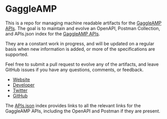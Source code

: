 # GaggleAMPThis is a repo for managing machine readable artifacts for the [GaggleAMP APIs](https://www.gaggleamp.com/). The goal is to maintain and evolve an OpenAPI, Postman Collection, and APIs.json index for the [GaggleAMP APIs](https://www.gaggleamp.com/).They are a constant work in progress, and will be updated on a regular basis when new information is added, or more of the specifications are supported.Feel free to submit a pull request to evolve any of the artifacts, and leave GitHub issues if you have any questions, comments, or feedback.- [Website](https://www.gaggleamp.com/)- [Developer](https://www.gaggleamp.com/)- [Twitter](https://twitter.com/#!/GaggleAMP)- [GitHub](https://github.com/GaggleAMP)The [APIs.json](https://github.com/api-evangelist/gaggleamp/blob/master/apis.json) index provides links to all the relevant links for the GaggleAMP APIs, including the OpenAPI and Postman if they are present.